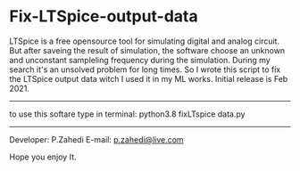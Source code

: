# Fix-LTSpice-output-data

LTSpice is a free opensource tool for simulating digital and analog circuit. But after saveing the result of simulation, the software 
choose an unknown and unconstant sampleling frequency during the simulation.
During my search it's an unsolved problem for long times. So I wrote this script to fix the LTSpice output data witch I used it in my ML works. 
Initial release is Feb 2021. 

--------------------------------------------
to use this softare type in terminal: 
python3.8 fixLTspice data.py <original file> <number of output point> <fixe file>

--------------------------------------------
Developer: P.Zahedi
E-mail: p.zahedi@live.com


Hope you enjoy It. 

